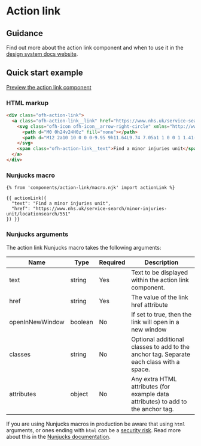 # Action link

## Guidance

Find out more about the action link component and when to use it in the [design system docs website](https://designsystem.ourfuturehealth.org.uk/design-system/components/action-link).

## Quick start example

[Preview the action link component](https://ourfuturehealth.github.io/design-system-toolkit/components/action-link/index.html)

### HTML markup

```html
<div class="ofh-action-link">
  <a class="ofh-action-link__link" href="https://www.nhs.uk/service-search/minor-injuries-unit/locationsearch/551">
    <svg class="ofh-icon ofh-icon__arrow-right-circle" xmlns="http://www.w3.org/2000/svg" viewBox="0 0 24 24" aria-hidden="true" width="36" height="36">
      <path d="M0 0h24v24H0z" fill="none"></path>
      <path d="M12 2a10 10 0 0 0-9.95 9h11.64L9.74 7.05a1 1 0 0 1 1.41-1.41l5.66 5.65a1 1 0 0 1 0 1.42l-5.66 5.65a1 1 0 0 1-1.41 0 1 1 0 0 1 0-1.41L13.69 13H2.05A10 10 0 1 0 12 2z"></path>
    </svg>
    <span class="ofh-action-link__text">Find a minor injuries unit</span>
  </a>
</div>
```

### Nunjucks macro

```
{% from 'components/action-link/macro.njk' import actionLink %}

{{ actionLink({
  "text": "Find a minor injuries unit",
  "href": "https://www.nhs.uk/service-search/minor-injuries-unit/locationsearch/551"
}) }}
```

### Nunjucks arguments

The action link Nunjucks macro takes the following arguments:

| Name             | Type     | Required  | Description |
| -----------------|----------|-----------|-------------|
| text             | string   | Yes       | Text to be displayed within the action link component. |
| href             | string   | Yes       | The value of the link href attribute |
| openInNewWindow  | boolean  | No        | If set to true, then the link will open in a new window |
| classes          | string   | No        | Optional additional classes to add to the anchor tag. Separate each class with a space. |
| attributes       | object   | No        | Any extra HTML attributes (for example data attributes) to add to the anchor tag. |

If you are using Nunjucks macros in production be aware that using `html` arguments, or ones ending with `html` can be a [security risk](https://developer.mozilla.org/en-US/docs/Glossary/Cross-site_scripting). Read more about this in the [Nunjucks documentation](https://mozilla.github.io/nunjucks/api.html#user-defined-templates-warning).
